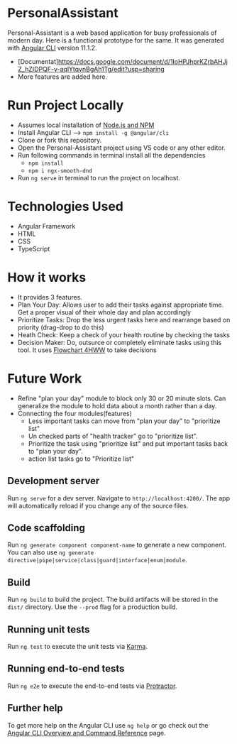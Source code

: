 # PersonalAssistant

Personal-Assistant is a web based application for busy professionals of modern day. Here is a functional prototype for the same. It was generated with [Angular CLI](https://github.com/angular/angular-cli) version 11.1.2.

* [Documentat]https://docs.google.com/document/d/1IoHPJhprKZrbAHJjZ_hZIDPQF-y-aqlYtqynBgAh1Tg/edit?usp=sharing
* More features are added here.

# Run Project Locally
* Assumes local installation of [Node.js and NPM](https://www.techomoro.com/install-node-js-and-npm-on-windows-10/#:~:text=Install%20Node.js%20and%20NPM%20on%20Windows%2010%201,Choose%20the%20installation%20directory.%20...%20More%20items...) 
* Install Angular CLI --> `npm install -g @angular/cli`
* Clone or fork this repository.
* Open the Personal-Assistant project using VS code or any other editor.
* Run  following commands in terminal install all the dependencies
  * `npm install`
  * `npm i ngx-smooth-dnd`
* Run `ng serve` in terminal to run the project on localhost.

# Technologies Used
* Angular Framework
* HTML
* CSS
* TypeScript

# How it works
* It provides 3 features.
* Plan Your Day: Allows user to add their tasks against appropriate time. Get a proper visual of their whole day and plan accordingly
* Prioritize Tasks: Drop the less urgent tasks here and rearrange based on priority (drag-drop to do this)
* Heath Check: Keep a check of your health routine by checking the tasks
* Decision Maker: Do, outsurce or completely eliminate tasks using this tool. It uses [Flowchart 4HWW](https://www.google.com/search?q=flowchart+of+4HWW+jed+wood&rlz=1C1GCEA_enIN936SG938&source=lnms&tbm=isch&sa=X&ved=2ahUKEwjNq7bUmevuAhVJWX0KHUFsBtoQ_AUoAXoECA8QAw&biw=1280&bih=610&dpr=1.5#imgrc=PDz6v6R9K9tIJM) to take decisions

# Future Work
* Refine "plan your day" module to block only 30 or 20 minute slots. Can generalize the module to hold data about a month rather than a day.
* Connecting the four modules(features)
  * Less important tasks can move from "plan your day" to "prioritize list" 
  * Un checked parts of "health tracker" go to "prioritize list".
  * Prioritize the task using "prioritize list" and put important tasks back to "plan your day".
  * action list tasks go to  "Prioritize list"
  



## Development server

Run `ng serve` for a dev server. Navigate to `http://localhost:4200/`. The app will automatically reload if you change any of the source files.

## Code scaffolding

Run `ng generate component component-name` to generate a new component. You can also use `ng generate directive|pipe|service|class|guard|interface|enum|module`.

## Build

Run `ng build` to build the project. The build artifacts will be stored in the `dist/` directory. Use the `--prod` flag for a production build.

## Running unit tests

Run `ng test` to execute the unit tests via [Karma](https://karma-runner.github.io).

## Running end-to-end tests

Run `ng e2e` to execute the end-to-end tests via [Protractor](http://www.protractortest.org/).

## Further help

To get more help on the Angular CLI use `ng help` or go check out the [Angular CLI Overview and Command Reference](https://angular.io/cli) page.
